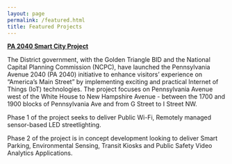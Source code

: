 ```yaml
---
layout: page
permalink: /featured.html
title: Featured Projects
---
```


[**PA 2040 Smart City Project**](http://octo.dc.gov/page/pa2040-project)

The District government, with the Golden Triangle BID and the National Capital Planning Commission (NCPC), have launched the Pennsylvania Avenue 2040 (PA 2040) initiative to enhance visitors’ experience on “America’s Main Street” by implementing exciting and practical Internet of Things (IoT) technologies.  The project focuses on Pennsylvania Avenue west of the White House to New Hampshire Avenue - between the 1700 and 1900 blocks of Pennsylvania Ave and from G Street to I Street NW.

Phase 1 of the project seeks to deliver Public Wi-Fi, Remotely managed sensor-based LED streetlighting.

Phase 2 of the project is in concept development looking to deliver Smart Parking, Environmental Sensing, Transit Kiosks and Public Safety Video Analytics Applications.
